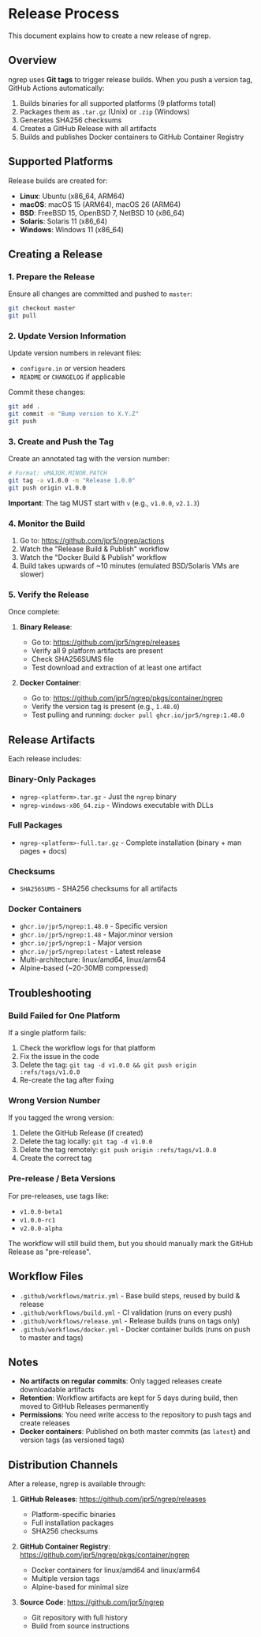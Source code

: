 # Release Process

This document explains how to create a new release of ngrep.

## Overview

ngrep uses **Git tags** to trigger release builds. When you push a version tag, GitHub Actions automatically:

1. Builds binaries for all supported platforms (9 platforms total)
2. Packages them as `.tar.gz` (Unix) or `.zip` (Windows)
3. Generates SHA256 checksums
4. Creates a GitHub Release with all artifacts
5. Builds and publishes Docker containers to GitHub Container Registry

## Supported Platforms

Release builds are created for:

- **Linux**: Ubuntu (x86_64, ARM64)
- **macOS**: macOS 15 (ARM64), macOS 26 (ARM64)
- **BSD**: FreeBSD 15, OpenBSD 7, NetBSD 10 (x86_64)
- **Solaris**: Solaris 11 (x86_64)
- **Windows**: Windows 11 (x86_64)

## Creating a Release

### 1. Prepare the Release

Ensure all changes are committed and pushed to `master`:

```bash
git checkout master
git pull
```

### 2. Update Version Information

Update version numbers in relevant files:
- `configure.in` or version headers
- `README` or `CHANGELOG` if applicable

Commit these changes:

```bash
git add .
git commit -m "Bump version to X.Y.Z"
git push
```

### 3. Create and Push the Tag

Create an annotated tag with the version number:

```bash
# Format: vMAJOR.MINOR.PATCH
git tag -a v1.0.0 -m "Release 1.0.0"
git push origin v1.0.0
```

**Important**: The tag MUST start with `v` (e.g., `v1.0.0`, `v2.1.3`)

### 4. Monitor the Build

1. Go to: https://github.com/jpr5/ngrep/actions
2. Watch the "Release Build & Publish" workflow
3. Watch the "Docker Build & Publish" workflow
4. Build takes upwards of ~10 minutes (emulated BSD/Solaris VMs are slower)

### 5. Verify the Release

Once complete:

1. **Binary Release**:
   - Go to: https://github.com/jpr5/ngrep/releases
   - Verify all 9 platform artifacts are present
   - Check SHA256SUMS file
   - Test download and extraction of at least one artifact

2. **Docker Container**:
   - Go to: https://github.com/jpr5/ngrep/pkgs/container/ngrep
   - Verify the version tag is present (e.g., `1.48.0`)
   - Test pulling and running: `docker pull ghcr.io/jpr5/ngrep:1.48.0`

## Release Artifacts

Each release includes:

### Binary-Only Packages
- `ngrep-<platform>.tar.gz` - Just the `ngrep` binary
- `ngrep-windows-x86_64.zip` - Windows executable with DLLs

### Full Packages
- `ngrep-<platform>-full.tar.gz` - Complete installation (binary + man pages + docs)

### Checksums
- `SHA256SUMS` - SHA256 checksums for all artifacts

### Docker Containers
- `ghcr.io/jpr5/ngrep:1.48.0` - Specific version
- `ghcr.io/jpr5/ngrep:1.48` - Major.minor version
- `ghcr.io/jpr5/ngrep:1` - Major version
- `ghcr.io/jpr5/ngrep:latest` - Latest release
- Multi-architecture: linux/amd64, linux/arm64
- Alpine-based (~20-30MB compressed)

## Troubleshooting

### Build Failed for One Platform

If a single platform fails:
1. Check the workflow logs for that platform
2. Fix the issue in the code
3. Delete the tag: `git tag -d v1.0.0 && git push origin :refs/tags/v1.0.0`
4. Re-create the tag after fixing

### Wrong Version Number

If you tagged the wrong version:
1. Delete the GitHub Release (if created)
2. Delete the tag locally: `git tag -d v1.0.0`
3. Delete the tag remotely: `git push origin :refs/tags/v1.0.0`
4. Create the correct tag

### Pre-release / Beta Versions

For pre-releases, use tags like:
- `v1.0.0-beta1`
- `v1.0.0-rc1`
- `v2.0.0-alpha`

The workflow will still build them, but you should manually mark the GitHub Release as "pre-release".

## Workflow Files

- `.github/workflows/matrix.yml` - Base build steps, reused by build & release
- `.github/workflows/build.yml` - CI validation (runs on every push)
- `.github/workflows/release.yml` - Release builds (runs on tags only)
- `.github/workflows/docker.yml` - Docker container builds (runs on push to master and tags)

## Notes

- **No artifacts on regular commits**: Only tagged releases create downloadable artifacts
- **Retention**: Workflow artifacts are kept for 5 days during build, then moved to GitHub Releases permanently
- **Permissions**: You need write access to the repository to push tags and create releases
- **Docker containers**: Published on both master commits (as `latest`) and version tags (as versioned tags)

## Distribution Channels

After a release, ngrep is available through:

1. **GitHub Releases**: https://github.com/jpr5/ngrep/releases
   - Platform-specific binaries
   - Full installation packages
   - SHA256 checksums

2. **GitHub Container Registry**: https://github.com/jpr5/ngrep/pkgs/container/ngrep
   - Docker containers for linux/amd64 and linux/arm64
   - Multiple version tags
   - Alpine-based for minimal size

3. **Source Code**: https://github.com/jpr5/ngrep
   - Git repository with full history
   - Build from source instructions
